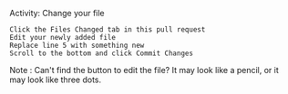 Activity: Change your file

    Click the Files Changed tab in this pull request
    Edit your newly added file
    Replace line 5 with something new
    Scroll to the bottom and click Commit Changes

Note : Can't find the button to edit the file? It may look like a pencil, or it may look like three dots.
